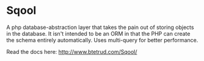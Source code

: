 Sqool
=============

A php database-abstraction layer that takes the pain out of storing objects in the database. 
It isn't intended to be an ORM in that the PHP can create the schema entirely automatically. 
Uses multi-query for better performance.

Read the docs here: http://www.btetrud.com/Sqool/